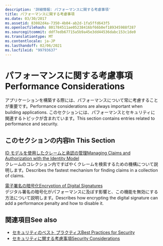 ```yaml
---
description: '詳細情報: パフォーマンスに関する考慮事項'
title: パフォーマンスに関する考慮事項
ms.date: 03/30/2017
ms.assetid: 83082d4a-7350-4b04-ab2d-1fa5ffd643f5
ms.openlocfilehash: 801784511ae05238416bf66b0ef189345988f287
ms.sourcegitcommit: ddf7edb67715a5b9a45e3dd44536dabc153c1de0
ms.translationtype: MT
ms.contentlocale: ja-JP
ms.lasthandoff: 02/06/2021
ms.locfileid: "99793637"
---
```

# <a name="performance-considerations"></a><span data-ttu-id="c821e-103">パフォーマンスに関する考慮事項</span><span class="sxs-lookup"><span data-stu-id="c821e-103">Performance Considerations</span></span>

<span data-ttu-id="c821e-104">アプリケーションを構築する際には、パフォーマンスについて常に考慮することが重要です。</span><span class="sxs-lookup"><span data-stu-id="c821e-104">Performance considerations are always important when building applications.</span></span> <span data-ttu-id="c821e-105">このセクションには、パフォーマンスとセキュリティに関連するトピックが含まれています。</span><span class="sxs-lookup"><span data-stu-id="c821e-105">This section contains entries related to performance and security.</span></span>  
  
## <a name="in-this-section"></a><span data-ttu-id="c821e-106">このセクションの内容</span><span class="sxs-lookup"><span data-stu-id="c821e-106">In This Section</span></span>  

 [<span data-ttu-id="c821e-107">ID モデルを使用したクレームと承認の管理</span><span class="sxs-lookup"><span data-stu-id="c821e-107">Managing Claims and Authorization with the Identity Model</span></span>](managing-claims-and-authorization-with-the-identity-model.md)  
 <span data-ttu-id="c821e-108">クレームのコレクション内ですばやくクレームを検索するための機構について説明します。</span><span class="sxs-lookup"><span data-stu-id="c821e-108">Describes the fastest mechanism for finding claims in a collection of claims.</span></span>  
  
 [<span data-ttu-id="c821e-109">電子署名の暗号化</span><span class="sxs-lookup"><span data-stu-id="c821e-109">Encryption of Digital Signatures</span></span>](encryption-of-digital-signatures.md)  
 <span data-ttu-id="c821e-110">デジタル署名の暗号化がパフォーマンスに及ぼす影響と、この機能を無効にする方法について説明します。</span><span class="sxs-lookup"><span data-stu-id="c821e-110">Describes how encrypting the digital signature can add a performance penalty and how to disable it.</span></span>  
  
## <a name="see-also"></a><span data-ttu-id="c821e-111">関連項目</span><span class="sxs-lookup"><span data-stu-id="c821e-111">See also</span></span>

- [<span data-ttu-id="c821e-112">セキュリティのベスト プラクティス</span><span class="sxs-lookup"><span data-stu-id="c821e-112">Best Practices for Security</span></span>](best-practices-for-security-in-wcf.md)
- [<span data-ttu-id="c821e-113">セキュリティに関する考慮事項</span><span class="sxs-lookup"><span data-stu-id="c821e-113">Security Considerations</span></span>](security-considerations-in-wcf.md)
